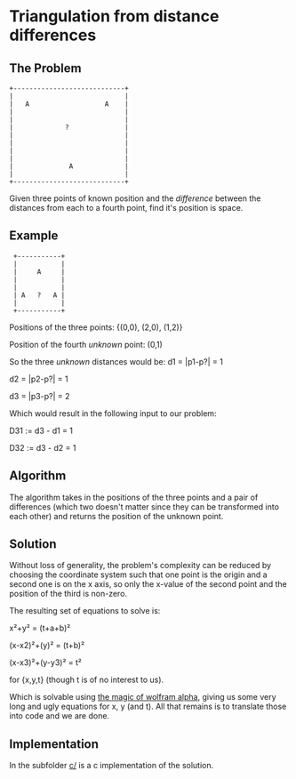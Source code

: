 Triangulation from distance differences
=======================================


The Problem
-----------

```
+----------------------------+
|                            |
|   A                   A    |
|                            |
|                            |
|             ?              |
|                            |
|                            |
|                            |
|                            |
|              A             |
|                            |
+----------------------------+
```

 Given three points of known position and the _difference_ between the distances from each to a fourth point, find it's position is space.

Example
-------

```
 +-----------+
 |           |
 |     A     |
 |           |
 |           |
 | A   ?   A |
 |           |
 +-----------+
 ```

 Positions of the three points: {(0,0), (2,0), (1,2)}
 
 Position of the fourth _unknown_ point: (0,1)
 
 So the three _unknown_ distances would be:
 d1 = |p1-p?| = 1

 d2 = |p2-p?| = 1

 d3 = |p3-p?| = 2
 
 Which would result in the following input to our problem:

 D31 := d3 - d1 = 1

 D32 := d3 - d2 = 1

Algorithm
---------

The algorithm takes in the positions of the three points and a pair of differences (which two doesn't matter since they can be transformed into each other) and returns the position of the unknown point.

Solution
--------

Without loss of generality, the problem's complexity can be reduced by choosing the coordinate system such that one point is the origin and a second one is on the x axis, so only the x-value of the second point and the position of the third is non-zero.

The resulting set of equations to solve is:

x²+y² = (t+a+b)²

(x-x2)²+(y)² = (t+b)²

(x-x3)²+(y-y3)² = t²

for {x,y,t} (though t is of no interest to us).

Which is solvable using [the magic of wolfram alpha](https://www.wolframalpha.com/input/?i=solve%5B%7B(x)%5E2%2B(y)%5E2%3D%3D(t%2Ba)%5E2,+(x-p)%5E2%2B(y)%5E2%3D%3D(t%2Bb)%5E2,+(x-q)%5E2%2B(y-r)%5E2%3D%3Dt%5E2%7D,%7Bx,y,t%7D%5D), giving us some very long and ugly equations for x, y (and t). All that remains is to translate those into code and we are done.


Implementation
--------------

In the subfolder [c/](c/) is a c implementation of the solution.
